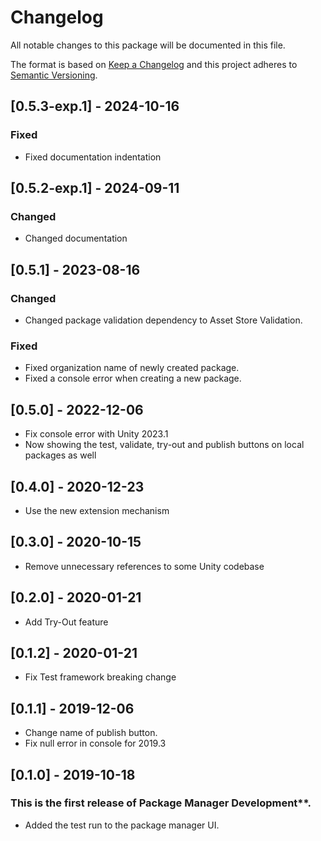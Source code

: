 # Changelog

All notable changes to this package will be documented in this file.

The format is based on [Keep a Changelog](http://keepachangelog.com/en/1.0.0/) and this project adheres to [Semantic Versioning](http://semver.org/spec/v2.0.0.html).

## [0.5.3-exp.1] - 2024-10-16

### Fixed

- Fixed documentation indentation

## [0.5.2-exp.1] - 2024-09-11

### Changed

- Changed documentation 

## [0.5.1] - 2023-08-16

### Changed

- Changed package validation dependency to Asset Store Validation.

### Fixed

- Fixed organization name of newly created package.
- Fixed a console error when creating a new package. 

## [0.5.0] - 2022-12-06
- Fix console error with Unity 2023.1
- Now showing the test, validate, try-out and publish buttons on local packages as well

## [0.4.0] - 2020-12-23
- Use the new extension mechanism

## [0.3.0] - 2020-10-15
- Remove unnecessary references to some Unity codebase

## [0.2.0] - 2020-01-21
- Add Try-Out feature

## [0.1.2] - 2020-01-21
- Fix Test framework breaking change

## [0.1.1] - 2019-12-06

- Change name of publish button.
- Fix null error in console for 2019.3

## [0.1.0] - 2019-10-18
### This is the first release of Package Manager Development**.

- Added the test run to the package manager UI.
